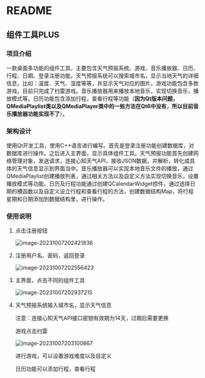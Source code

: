 # README

## 组件工具PLUS

### 项目介绍

一款桌面多功能的组件工具，主要包含天气预报系统、游戏、音乐播放器、日历、行程、日期、登录注册功能。天气预报系统可以搜索城市名，显示当地天气的详细信息，比如：温度、天气、湿度等等，并显示天气对应的图片。游戏功能包含多款游戏，目前只完成了扫雷游戏。音乐播放器用来播放本地音乐，实现切换音乐，播放模式等。日历功能包含添加行程，查看行程等功能（**因为Qt版本问题，QMediaPlaylist类以及QMediaPlayer类中的一些方法在Qt6中没有，所以目前音乐播放器功能实现不了**）。

### 架构设计

使用Qt开发工具，使用C++语言进行编写。首先是登录注册功能创建数据库，对数据库进行操作。之后进入主界面，显示具体组件工具。天气预报功能首先创建网络管理对象，发送请求，连接心知天气API，接收JSON数据，并解析，转化成具体的天气信息显示到界面当中。音乐播放器可以实现本地音乐文件的播放，通过QMediaPlaylist创建播放列表，通过相关方法以及自定义方法实现切换音乐，设置播放模式等功能。日历及行程功能通过创建QCalendarWidget控件，通过选择日期的槽函数以及自定义设立行程和查看行程的方法，创建数据结构Map，将行程星期和日期添加到数据结构里，进行操作。

### 使用说明

1. 点击注册按钮

   ![image-20231007202421836](C:\Users\30882\AppData\Roaming\Typora\typora-user-images\image-20231007202421836.png)

2. 注册用户名、密码，返回登录

   ![image-20231007202556423](C:\Users\30882\AppData\Roaming\Typora\typora-user-images\image-20231007202556423.png)

3. 主界面，点击不同的组件工具

   ![image-20231007202937215](C:\Users\30882\AppData\Roaming\Typora\typora-user-images\image-20231007202937215.png)

   

4. 天气预报系统输入城市名，显示天气信息

   注意：连接心知天气API接口密钥有效期为14天，过期后需要更换

   游戏点击扫雷

   ![image-20231007203100867](C:\Users\30882\AppData\Roaming\Typora\typora-user-images\image-20231007203100867.png)

   进行游戏，可以设置游戏难度以及自定义
   
   日历功能可以添加行程，查看行程